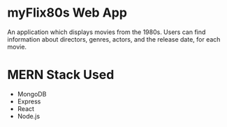 # myFlix80s Web App
An application which displays movies from the 1980s. Users can find information about directors, genres, actors, and the release date, for each movie.
# MERN Stack Used
<ul>
<li> MongoDB</li>
<li>Express</li>
<li>React</li>
<li>Node.js</li></ul>

